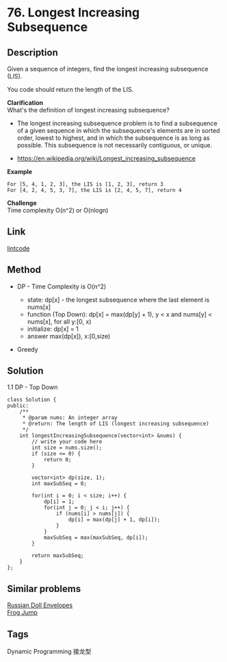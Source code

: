 # 76. Longest Increasing Subsequence

## Description
Given a sequence of integers, find the longest increasing subsequence (LIS).

You code should return the length of the LIS.

**Clarification**  
What's the definition of longest increasing subsequence?

* The longest increasing subsequence problem is to find a subsequence of a given sequence in which the subsequence's elements are in sorted order, lowest to highest, and in which the subsequence is as long as possible. This subsequence is not necessarily contiguous, or unique.

* https://en.wikipedia.org/wiki/Longest_increasing_subsequence

**Example**  
```
For [5, 4, 1, 2, 3], the LIS is [1, 2, 3], return 3
For [4, 2, 4, 5, 3, 7], the LIS is [2, 4, 5, 7], return 4
```

**Challenge**  
Time complexity O(n^2) or O(nlogn)

## Link
[lintcode](https://www.lintcode.com/problem/longest-increasing-subsequence/)

## Method
* DP - Time Complexity is O(n^2)  
  * state: dp[x] - the longest subsequence where the last element is nums[x]
  * function (Top Down): dp[x] = max(dp[y] + 1), y < x and nums[y] < nums[x], for all y:[0, x)
  * initialize: dp[x] = 1
  * answer max(dp[x]), x:[0,size) 

* Greedy
## Solution
1.1 DP - Top Down
~~~
class Solution {
public:
    /**
     * @param nums: An integer array
     * @return: The length of LIS (longest increasing subsequence)
     */
    int longestIncreasingSubsequence(vector<int> &nums) {
        // write your code here
        int size = nums.size();
        if (size <= 0) {
            return 0;
        }
        
        vector<int> dp(size, 1);
        int maxSubSeq = 0;

        for(int i = 0; i < size; i++) {
            dp[i] = 1;
            for(int j = 0; j < i; j++) {
                if (nums[i] > nums[j]) {
                    dp[i] = max(dp[j] + 1, dp[i]);
                }
            }
            maxSubSeq = max(maxSubSeq, dp[i]);
        }
        
        return maxSubSeq;
    }
};
~~~

## Similar problems
[Russian Doll Envelopes](https://www.lintcode.com/problem/russian-doll-envelopes/)  
[Frog Jump](https://www.lintcode.com/problem/frog-jump/)  

## Tags
Dynamic Programming 接龙型  
